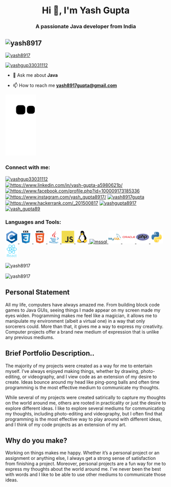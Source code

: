 
<h1 align="center">Hi 👋, I'm Yash Gupta</h1>

<h3 align="center">A passionate Java developer from India</h3>

<p align="left"><h2> <img src="https://komarev.com/ghpvc/?username=yash8917&label=Profile%20views&color=0e75b6&style=flat" alt="yash8917" /></h2> </p>

<p align="left"> <a href="https://github.com/ryo-ma/github-profile-trophy"><img src="https://github-profile-trophy.vercel.app/?username=yash8917" alt="yash8917" /></a> </p>

<p align="left"> <a href="https://twitter.com/yashgup33031112" target="blank"><img src="https://img.shields.io/twitter/follow/yashgup33031112?logo=twitter&style=for-the-badge" alt="yashgup33031112" /></a> </p>

- 💬 Ask me about **Java**

- 📫 How to reach me **yash8917gupta@gmail.com**

![Snake animation](https://github.com/MonalikaPatnaik/MonalikaPatnaik/blob/output/github-contribution-grid-snake.svg)
 

<h3 align="left">Connect with me:</h3>
<p align="left">
<a href="https://twitter.com/yashgup33031112" target="blank"><img align="center" src="https://raw.githubusercontent.com/rahuldkjain/github-profile-readme-generator/master/src/images/icons/Social/twitter.svg" alt="yashgup33031112" height="30" width="40" /></a>
<a href="https://linkedin.com/in/yashgupta-yg8917/" target="blank"><img align="center" src="https://raw.githubusercontent.com/rahuldkjain/github-profile-readme-generator/master/src/images/icons/Social/linked-in-alt.svg" alt="https://www.linkedin.com/in/yash-gupta-a5980621b/" height="30" width="40" /></a>
<a href="https://fb.com/https://www.facebook.com/profile.php?id=100009173185336" target="blank"><img align="center" src="https://raw.githubusercontent.com/rahuldkjain/github-profile-readme-generator/master/src/images/icons/Social/facebook.svg" alt="https://www.facebook.com/profile.php?id=100009173185336" height="30" width="40" /></a>
<a href="https://instagram.com/https://www.instagram.com/yash_gupta8917/" target="blank"><img align="center" src="https://raw.githubusercontent.com/rahuldkjain/github-profile-readme-generator/master/src/images/icons/Social/instagram.svg" alt="https://www.instagram.com/yash_gupta8917/" height="30" width="40" /></a>
<a href="https://www.codechef.com/users/yash8917gupta" target="blank"><img align="center" src="https://cdn.jsdelivr.net/npm/simple-icons@3.1.0/icons/codechef.svg" alt="yash8917gupta" height="30" width="40" /></a>
<a href="https://www.hackerrank.com/https://www.hackerrank.com/_201500817" target="blank"><img align="center" src="https://raw.githubusercontent.com/rahuldkjain/github-profile-readme-generator/master/src/images/icons/Social/hackerrank.svg" alt="https://www.hackerrank.com/_201500817" height="30" width="40" /></a>
<a href="https://codeforces.com/profile/yashgupta8917" target="blank"><img align="center" src="https://raw.githubusercontent.com/rahuldkjain/github-profile-readme-generator/master/src/images/icons/Social/codeforces.svg" alt="yashgupta8917" height="30" width="40" /></a>
<a href="https://www.leetcode.com/yash_gupta89" target="blank"><img align="center" src="https://raw.githubusercontent.com/rahuldkjain/github-profile-readme-generator/master/src/images/icons/Social/leet-code.svg" alt="yash_gupta89" height="30" width="40" /></a>
</p>



<h3 align="left">Languages and Tools:</h3>
<p align="left"> <a href="https://www.cprogramming.com/" target="_blank" rel="noreferrer"> <img src="https://raw.githubusercontent.com/devicons/devicon/master/icons/c/c-original.svg" alt="c" width="40" height="40"/> </a> <a href="https://www.w3schools.com/css/" target="_blank" rel="noreferrer"> <img src="https://raw.githubusercontent.com/devicons/devicon/master/icons/css3/css3-original-wordmark.svg" alt="css3" width="40" height="40"/> </a> <a href="https://www.w3.org/html/" target="_blank" rel="noreferrer"> <img src="https://raw.githubusercontent.com/devicons/devicon/master/icons/html5/html5-original-wordmark.svg" alt="html5" width="40" height="40"/> </a> <a href="https://www.java.com" target="_blank" rel="noreferrer"> <img src="https://raw.githubusercontent.com/devicons/devicon/master/icons/java/java-original.svg" alt="java" width="40" height="40"/> </a> <a href="https://developer.mozilla.org/en-US/docs/Web/JavaScript" target="_blank" rel="noreferrer"> <img src="https://raw.githubusercontent.com/devicons/devicon/master/icons/javascript/javascript-original.svg" alt="javascript" width="40" height="40"/> </a> <a href="https://www.linux.org/" target="_blank" rel="noreferrer"> <img src="https://raw.githubusercontent.com/devicons/devicon/master/icons/linux/linux-original.svg" alt="linux" width="40" height="40"/> </a> <a href="https://www.microsoft.com/en-us/sql-server" target="_blank" rel="noreferrer"> <img src="https://www.svgrepo.com/show/303229/microsoft-sql-server-logo.svg" alt="mssql" width="40" height="40"/> </a> <a href="https://www.mysql.com/" target="_blank" rel="noreferrer"> <img src="https://raw.githubusercontent.com/devicons/devicon/master/icons/mysql/mysql-original-wordmark.svg" alt="mysql" width="40" height="40"/> </a> <a href="https://www.oracle.com/" target="_blank" rel="noreferrer"> <img src="https://raw.githubusercontent.com/devicons/devicon/master/icons/oracle/oracle-original.svg" alt="oracle" width="40" height="40"/> </a> <a href="https://www.php.net" target="_blank" rel="noreferrer"> <img src="https://raw.githubusercontent.com/devicons/devicon/master/icons/php/php-original.svg" alt="php" width="40" height="40"/> </a> <a href="https://www.python.org" target="_blank" rel="noreferrer"> <img src="https://raw.githubusercontent.com/devicons/devicon/master/icons/python/python-original.svg" alt="python" width="40" height="40"/> </a> <a href="https://reactjs.org/" target="_blank" rel="noreferrer"> <img src="https://raw.githubusercontent.com/devicons/devicon/master/icons/react/react-original-wordmark.svg" alt="react" width="40" height="40"/> </a> </p>

<p><img align="center" src="https://github-readme-stats.vercel.app/api/top-langs?username=yash8917&show_icons=true&locale=en&layout=compact" alt="yash8917" /></p>

<p><img align="center" src="https://github-readme-streak-stats.herokuapp.com/?user=yash8917&" alt="yash8917" /></p>
<h2>Personal Statement</h2>
<p>All my life, computers have always amazed me. From building block code games to Java GUIs, seeing things I made appear on my screen made my eyes widen. Programming makes me feel like a magician, it allows me to manipulate my environment (albeit a virtual one) in a way that only sorcerers could. More than that, it gives me a way to express my creativity. Computer projects offer a brand new medium of expression that is unlike any previous mediums.</p>
<h2>Brief Portfolio Description..</h2>
<p>The majority of my projects were created as a way for me to entertain myself. I’ve always enjoyed making things, whether by drawing, photo-editing, or videography, and I view code as an extension of my desire to create. Ideas bounce around my head like ping-pong balls and often time programming is the most effective medium to communicate my thoughts.

While several of my projects were created satirically to capture my thoughts on the world around me, others are rooted in practicality or just the desire to explore different ideas. I like to explore several mediums for communicating my thoughts, including photo-editing and videography, but I often find that programming is the most effective way to play around with different ideas, and I think of my code projects as an extension of my art.</p>
<h2>Why do you make?</h2>
<p>Working on things makes me happy. Whether it’s a personal project or an assignment or anything else, I always get a strong sense of satisfaction from finishing a project. Moreover, personal projects are a fun way for me to express my thoughts about the world around me. I’ve never been the best with words and I like to be able to use other mediums to communicate those ideas.</p>
  
  
  
  
